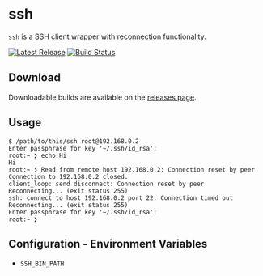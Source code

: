 # ssh

`ssh` is a SSH client wrapper with reconnection functionality.

[![Latest Release](https://img.shields.io/github/v/release/shibijm/ssh?label=Latest%20Release)](https://github.com/shibijm/ssh/releases/latest)
[![Build Status](https://img.shields.io/github/actions/workflow/status/shibijm/ssh/release.yml?label=Build&logo=github)](https://github.com/shibijm/ssh/actions/workflows/release.yml)

## Download

Downloadable builds are available on the [releases page](https://github.com/shibijm/ssh/releases).

## Usage

```text
$ /path/to/this/ssh root@192.168.0.2
Enter passphrase for key '~/.ssh/id_rsa':
root:~ ❯ echo Hi
Hi
root:~ ❯ Read from remote host 192.168.0.2: Connection reset by peer
Connection to 192.168.0.2 closed.
client_loop: send disconnect: Connection reset by peer
Reconnecting... (exit status 255)
ssh: connect to host 192.168.0.2 port 22: Connection timed out
Reconnecting... (exit status 255)
Enter passphrase for key '~/.ssh/id_rsa':
root:~ ❯
```

## Configuration - Environment Variables

- `SSH_BIN_PATH`
